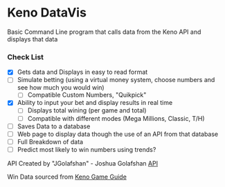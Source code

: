 # Keno DataVis
Basic Command Line program that calls data from the Keno API and displays that data

### Check List
- [x] Gets data and Displays in easy to read format
- [ ] Simulate betting (using a virtual money system, choose numbers and see how much you would win)
  - [ ] Compatible Custom Numbers, "Quikpick"
- [x] Ability to input your bet and display results in real time
  - [ ] Displays total wining (per game and total)
  - [ ] Compatible with different modes (Mega Millions, Classic, T/H)
- [ ] Saves Data to a database
- [ ] Web page to display data though the use of an API from that database
- [ ] Full Breakdown of data
- [ ] Predict most likely to win numbers using trends?

API Created by "JGolafshan" - Joshua Golafshan [API](https://github.com/JGolafshan/keno-api)

Win Data sourced from [Keno Game Guide](https://www.keno.com.au/keno-pdfs/VIC_Game%20Guide.pdf)
